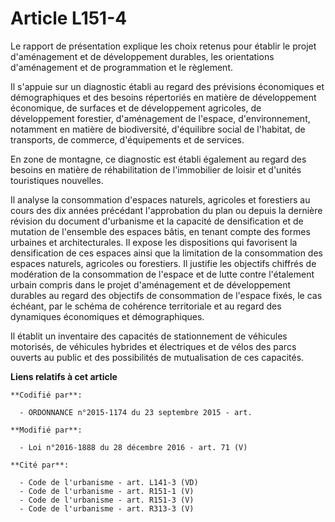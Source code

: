 # Article L151-4

Le rapport de présentation explique les choix retenus pour établir le projet d'aménagement et de développement durables, les
orientations d'aménagement et de programmation et le règlement.

Il s'appuie sur un diagnostic établi au regard des prévisions économiques et démographiques et des besoins répertoriés en
matière de développement économique, de surfaces et de développement agricoles, de développement forestier, d'aménagement de
l'espace, d'environnement, notamment en matière de biodiversité, d'équilibre social de l'habitat, de transports, de commerce,
d'équipements et de services.

En zone de montagne, ce diagnostic est établi également au regard des besoins en matière de réhabilitation de l'immobilier de
loisir et d'unités touristiques nouvelles.

Il analyse la consommation d'espaces naturels, agricoles et forestiers au cours des dix années précédant l'approbation du
plan ou depuis la dernière révision du document d'urbanisme et la capacité de densification et de mutation de l'ensemble des
espaces bâtis, en tenant compte des formes urbaines et architecturales. Il expose les dispositions qui favorisent la
densification de ces espaces ainsi que la limitation de la consommation des espaces naturels, agricoles ou forestiers. Il
justifie les objectifs chiffrés de modération de la consommation de l'espace et de lutte contre l'étalement urbain compris
dans le projet d'aménagement et de développement durables au regard des objectifs de consommation de l'espace fixés, le cas
échéant, par le schéma de cohérence territoriale et au regard des dynamiques économiques et démographiques.

Il établit un inventaire des capacités de stationnement de véhicules motorisés, de véhicules hybrides et électriques et de
vélos des parcs ouverts au public et des possibilités de mutualisation de ces capacités.

**Liens relatifs à cet article**

	**Codifié par**:

	  - ORDONNANCE n°2015-1174 du 23 septembre 2015 - art.

	**Modifié par**:

	  - Loi n°2016-1888 du 28 décembre 2016 - art. 71 (V)

	**Cité par**:

	  - Code de l'urbanisme - art. L141-3 (VD)
	  - Code de l'urbanisme - art. R151-1 (V)
	  - Code de l'urbanisme - art. R151-3 (V)
	  - Code de l'urbanisme - art. R313-3 (V)
